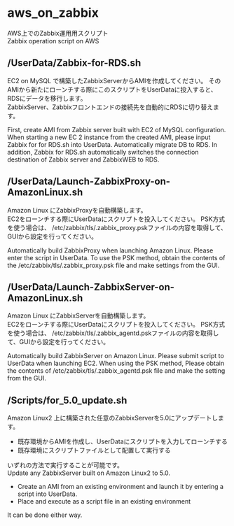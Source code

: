 # aws_on_zabbix

AWS上でのZabbix運用用スクリプト  
Zabbix operation script on AWS

## /UserData/Zabbix-for-RDS.sh

EC2 on MySQL で構築したZabbixServerからAMIを作成してください。
そのAMIから新たにローンチする際にこのスクリプトをUserDataに投入すると、RDSにデータを移行します。  
ZabbixServer、Zabbixフロントエンドの接続先を自動的にRDSに切り替えます。  

First, create AMI from Zabbix server built with EC2 of MySQL configuration.
When starting a new EC 2 instance from the created AMI, please input Zabbix for for RDS.sh into UserData.
Automatically migrate DB to RDS.
In addition, Zabbix for RDS.sh automatically switches the connection destination of Zabbix server and ZabbixWEB to RDS.

## /UserData/Launch-ZabbixProxy-on-AmazonLinux.sh

Amazon Linux にZabbixProxyを自動構築します。  
EC2をローンチする際にUserDataにスクリプトを投入してください。
PSK方式を使う場合は、
/etc/zabbix/tls/.zabbix_proxy.pskファイルの内容を取得して、GUIから設定を行ってください。  
  
Automatically build ZabbixProxy when launching Amazon Linux.
Please enter the script in UserData.
To use the PSK method, obtain the contents of the /etc/zabbix/tls/.zabbix_proxy.psk file and make settings from the GUI.

## /UserData/Launch-ZabbixServer-on-AmazonLinux.sh

Amazon Linux にZabbixServerを自動構築します。  
EC2をローンチする際にUserDataにスクリプトを投入してください。
PSK方式を使う場合は、
/etc/zabbix/tls/.zabbix_agentd.pskファイルの内容を取得して、GUIから設定を行ってください。  
  
Automatically build ZabbixServer on Amazon Linux.
Please submit script to UserData when launching EC2.
When using the PSK method,
Please obtain the contents of /etc/zabbix/tls/.zabbix_agentd.psk file and make the setting from the GUI.

## /Scripts/for_5.0_update.sh

Amazon Linux2 上に構築された任意のZabbixServerを5.0にアップデートします。

* 既存環境からAMIを作成し、UserDataにスクリプトを入力してローンチする
* 既存環境にスクリプトファイルとして配置して実行する

いずれの方法で実行することが可能です。
</br>
Update any ZabbixServer built on Amazon Linux2 to 5.0.

* Create an AMI from an existing environment and launch it by entering a script into UserData.
* Place and execute as a script file in an existing environment

It can be done either way.  
